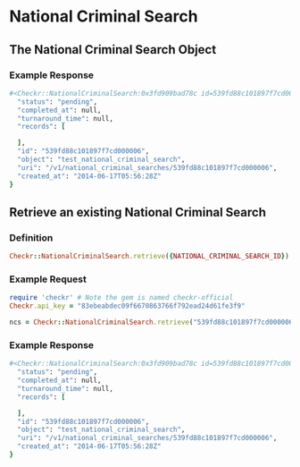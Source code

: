 # National Criminal Search

## The National Criminal Search Object

### Example Response

```ruby
#<Checkr::NationalCriminalSearch:0x3fd909bad78c id=539fd88c101897f7cd000006> JSON: {
  "status": "pending",
  "completed_at": null,
  "turnaround_time": null,
  "records": [

  ],
  "id": "539fd88c101897f7cd000006",
  "object": "test_national_criminal_search",
  "uri": "/v1/national_criminal_searches/539fd88c101897f7cd000006",
  "created_at": "2014-06-17T05:56:28Z"
}
```



## Retrieve an existing National Criminal Search

### Definition

```ruby
Checkr::NationalCriminalSearch.retrieve({NATIONAL_CRIMINAL_SEARCH_ID})
```

### Example Request

```ruby
require 'checkr' # Note the gem is named checkr-official
Checkr.api_key = "83ebeabdec09f6670863766f792ead24d61fe3f9"

ncs = Checkr::NationalCriminalSearch.retrieve("539fd88c101897f7cd000006")
```

### Example Response

```ruby
#<Checkr::NationalCriminalSearch:0x3fd909bad78c id=539fd88c101897f7cd000006> JSON: {
  "status": "pending",
  "completed_at": null,
  "turnaround_time": null,
  "records": [

  ],
  "id": "539fd88c101897f7cd000006",
  "object": "test_national_criminal_search",
  "uri": "/v1/national_criminal_searches/539fd88c101897f7cd000006",
  "created_at": "2014-06-17T05:56:28Z"
}
```
